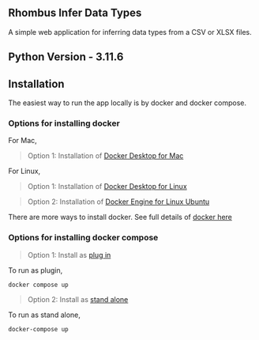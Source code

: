 ## Rhombus Infer Data Types

A simple web application for inferring data types from a CSV or XLSX files.

## Python Version - 3.11.6

## Installation

The easiest way to run the app locally is by docker and docker compose.

### Options for installing docker

For Mac,

> Option 1: Installation of [Docker Desktop for Mac](https://docs.docker.com/desktop/install/mac-install/)

For Linux,

> Option 1: Installation of [Docker Desktop for Linux](https://docs.docker.com/desktop/install/linux-install/)

> Option 2: Installation of [Docker Engine for Linux Ubuntu](https://docs.docker.com/engine/install/ubuntu/)

There are more ways to install docker. See full details of [docker here](https://docs.docker.com/manuals/)

### Options for installing docker compose

> Option 1: Install as [plug in](https://docs.docker.com/compose/install/linux/)

To run as plugin,

```
docker compose up
```

> Option 2: Install as [stand alone](https://docs.docker.com/compose/install/standalone/)

To run as stand alone,

```
docker-compose up
```
